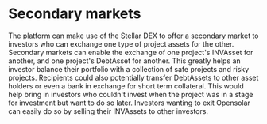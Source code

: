 # Secondary markets

The platform can make use of the Stellar DEX to offer a secondary market to investors who can exchange one type of project assets for the other. Secondary markets can enable the exchange of one project's INVAsset for another, and one project's DebtAsset for another. This greatly helps an investor balance their portfolio with a collection of safe projects and risky projects. Recipients could also potentially transfer DebtAssets to other asset holders or even a bank in exchange for short term collateral. This would help bring in investors who couldn't invest when the project was in a stage for investment but want to do so later. Investors wanting to exit Opensolar can easily do so by selling their INVAssets to other investors.

